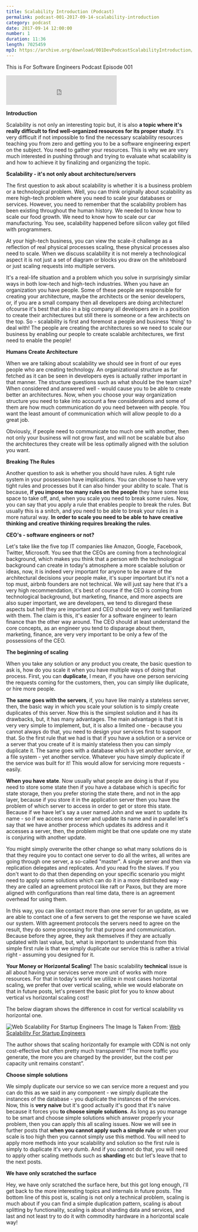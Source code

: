 ```yaml
---
title: Scalability Introduction (Podcast)
permalink: podcast-001-2017-09-14-scalability-introduction
category: podcast
date: 2017-09-14 12:00:00
number: 1
duration: 11:36
length: 7025459
mp3: https://archive.org/download/001DevPodcastScalabilityIntroduction/001-dev-podcast-Scalability-Introduction.mp3
---
```


This is For Software Engineers Podcast Episode 001

<iframe src="https://archive.org/download/001DevPodcastScalabilityIntroduction/001-dev-podcast-Scalability-Introduction.mp3" width="300" height="80" frameborder="0" webkitallowfullscreen="true" mozallowfullscreen="true" allowfullscreen></iframe>

**Introduction**

Scalability is not only an interesting topic but, it is also **a topic where it's really difficult to find well-organized resources for its proper study**.  It's very difficult if not impossible to find the necessary scalability resources teaching you from zero and getting you to be a software engineering expert on the subject.  You need to gather your resources. This is why we are very much interested in pushing through and trying to evaluate what scalability is and how to achieve it by finalizing and organizing the topic.
 
 **Scalability - it's not only about architecture/servers**
 
The first question to ask about scalability is whether it is a business problem or a technological problem.  Well, you can think originally about scalability as mere high-tech problem where you need to scale your databases or services. However, you need to remember that the scalability problem has been existing throughout the human history.  We needed to know how to scale our food growth.  We need to know how to scale our car manufacturing.  You see, scalability happened before silicon valley got filled with programmers. 

At your high-tech business, you can view the scale-it challenge as a reflection of real physical processes scaling, these physical processes also need to scale.  When we discuss scalability it is not merely a technological aspect it is not just a set of diagram or blocks you draw on the whiteboard or just scaling requests into multiple servers. 

It's a real-life situation and a problem which you solve in surprisingly similar ways in both low-tech and high-tech industries. When you have an organization you have people.  Some of these people are responsible for creating your architecture, maybe the architects or the senior developers, or, if you are a small company then all developers are doing architecture! ofcourse it's best that also in a big company all developers are in a position to create their architectures but still there is someone or a few architects on the top.  So - scalability is first and foremost a people and business 'thing' to deal with! The people are creating the architectures so we need to scale our business by enabling our people to create scalable architectures, we first need to enable the people!

**Humans Create Architecture**

When we are talking about scalability we should see in front of our eyes people who are creating technology.  An organizational structure as far fetched as it can be seen in developers eyes is actually rather important in that manner.  The structure questions such as what should be the team size? When considered and answered well - would cause you to be able to create better an architectures.  Now, when you choose your way organization structure you need to take into account a few considerations and some of them are how much communication do you need between with people.  You want the least amount of communication which will allow people to do a great job.
 
 Obviously, if people need to communicate too much one with another, then not only your business will not grow fast, and will not be scalable but also the architectures they create will be less optimally aligned with the solution you want. 
 
**Breaking The Rules** 
 
Another question to ask is whether you should have rules.  A tight rule system in your possession have implications.  You can choose to have very tight rules and processes but it can also hinder your ability to scale. That is because, **if you impose too many rules on the people** they have some less space to take off, and, when you scale you need to break some rules.  Now, you can say that you apply a rule that enables people to break the rules.  But usually this is a snitch, and you need to be able to break your rules in a more natural way.  **In order to scale you need to be able to have creative thinking and creative thinking requires breaking the rules**.  
 
**CEO's - software engineers or not?**
 
Let's take like the five top IT companies like Amazon, Google, Facebook, Twitter, Microsoft.  You see that the CEOs are coming from a technological background, which makes you think that a person with the technological background can create in today's atmosphere a more scalable solution or ideas, now, it is indeed very important for anyone to be aware of the architectural decisions your people make, it's super important but it's not a top must, airbnb founders are not technical.  We will just say here that it's a very high recommendation, it's best of course if the CEO is coming from technological background, but marketing, finance, and more aspects are also super important, we are developers, we tend to disregard these aspects but hell they are important and CEO should be very well familiarized with them.  The claim is this, it's easier for a software engineer to learn finance than the other way around. The CEO should at least understand the core concepts, as an engineer you tend to disparage about them, marketing, finance, are very very important to be only a few of the possessions of the CEO.  
 
**The beginning of scaling**
 
When you take any solution or any product you create, the basic question to ask is, how do you scale it when you have multiple ways of doing that process. First, you can **duplicate**, I mean, if you have one person servicing the requests coming for the customers, then, you can simply like duplicate, or hire more people.  

**The same goes with the servers**, if, you have like mainly a stateless server, then, the basic way in which you scale your solution is to simply create duplicates of this server.  Now this is the simplest solution and it has its drawbacks, but, it has many advantages.  The main advantage is that it is very very simple to implement, but, it is also a limited one - because you cannot always do that, you need to design your services first to support that.  So the first rule that we had is that if you have a solution or a service or a server that you create uf it is mainly stateless then you can simply duplicate it.  The same goes with a database which is yet another service, or a file system - yet another service. Whatever you have simply duplicate if the service was built for it! This would allow for servicing more requests - easily. 

**When you have state**.  Now usually what people are doing is that if you need to store some state then if you have a database which is specific for state storage, then you prefer storing the state there, and not in the app layer, because if you store it in the application server then you have the problem of which server to access in order to get or store this state.  Because if we have let's say a user named John and we want to update its name - so if we access one server and update its name and in parallel let's say that we have another process which updates its address and it accesses a server, then, the problem might be that one update one my state is conjuring with another update. 

You might simply overwrite the other change so what many solutions do is that they require you to contact one server to do all the writes, all writes are going through one server, a so-called "master".  A single server and then via replication delegates and replicates.  And you read fro the slaves.  If you don't want to do that then depending on your specific scenario you might need to apply some solutions which can do it in a more distributed way - they are called an agreement protocol like raft or Paxos, but they are more aligned with configurations than real time data, there is an agreement overhead for using them. 

In this way, you can like contact more than one server for an update, as we are able to contact one of a few servers to get the response we have scaled our system.  With agreement protocols the servers need to agree on the result, they do some processing for that purpose and communication.  Because before they agree, they ask themselves if they are actually updated with last value, but, what is important to understand from this simple first rule is that we simply duplicate our service this is rather a trivial right - assuming you designed for it.  

**Your Money or Horizontal Scaling!**
The basic scalability **technical** issue is all about having your services serve more unit of works with more resources.  For that in today's world we utilize in most cases horizontal scaling, we prefer that over vertical scaling, while we would elaborate on that in future posts, let's present the basic plot for you to know about vertical vs horizontal scaling cost!

The below diagram shows the difference in cost for vertical scalability vs horizontal one.

![Web Scalability For Startup Engineers](https://cdn-images-1.medium.com/max/1600/1*Q04Whj8FX5qNt7rjAHy95w.png)
The Image Is Taken From: [Web Scalability For Startup Engineers](https://techblog.planetizer.com/book-review-web-scalability-for-startup-engineers)

The author shows that scaling horizontally for example with CDN is not only cost-effective but often pretty much transparent! “The more traffic you generate, the more you are charged by the provider, but the cost per capacity unit remains constant”.

**Choose simple solutions**

We simply duplicate our service so we can service more a request and you can do this as we said in any component - we simply duplicate the instances of the database - you duplicate the instances of the services.  Now, this is **very naive** but it's good actually it's good that it's naive because it forces you **to choose simple solutions**. As long as you manage to be smart and choose simple solutions which answer properly your problem, then you can apply this all scaling issues.  Now we will see in further posts that **when you cannot apply such a simple rule** or when your scale is too high then you cannot simply use this method.  You will need to apply more methods into your scalability and solution so the first rule is simply to duplicate it's very dumb.  And if you cannot do that, you will need to apply other scaling methods such as **sharding** etc but let's leave that to the next posts.

**We have only scratched the surface**

Hey, we have only scratched the surface here, but this got long enough, i'll get back to the more interesting topics and internals in future posts.  The bottom line of this post is, scaling is not only a technical problem, scaling is much about if you can find a simple duplication pattern, scaling is about splitting by functionality, scaling is about sharding data and services, and last and not least try to do it with commodity hardware in a horizontal scale way!
